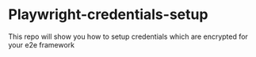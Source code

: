 # Playwright-credentials-setup
This repo will show you how to setup credentials which are encrypted for your e2e framework 

